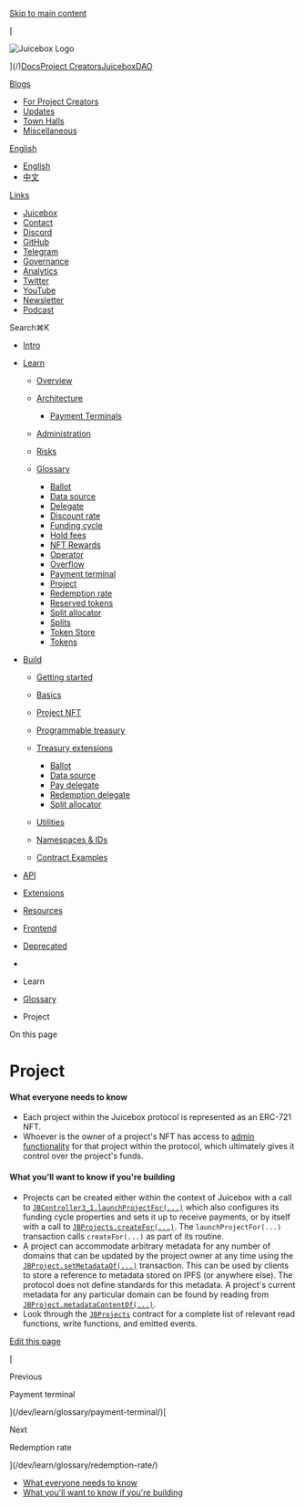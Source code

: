 [Skip to main content](#__docusaurus_skipToContent_fallback)

[

![Juicebox Logo](https://docs.juicebox.money/dev/learn/glossary/project//img/logo/main-logo-black.svg)

](/)[Docs](/dev/)[Project Creators](/user/)[JuiceboxDAO](/dao/)

[Blogs](/blogs/)

- [For Project Creators](/blog/)
- [Updates](/updates/)
- [Town Halls](/town-hall/)
- [Miscellaneous](/misc/)

[English](#)

- [English](/dev/learn/glossary/project/)
- [中文](/zh/dev/learn/glossary/project/)

[Links](#)

- [Juicebox](https://juicebox.money)
- [Contact](https://juicebox.money/contact)
- [Discord](https://discord.gg/juicebox)
- [GitHub](https://github.com/jbx-protocol)
- [Telegram](https://t.me/jbx_eth)
- [Governance](https://jbdao.org)
- [Analytics](/dao/reference/analytics/)
- [Twitter](https://twitter.com/juiceboxETH)
- [YouTube](https://www.youtube.com/c/JuiceboxDAO/)
- [Newsletter](https://subscribepage.io/juicenews)
- [Podcast](https://anchor.fm/thejuicecast)

Search⌘K

- [Intro](/dev/)
- [Learn](#)
    
    - [Overview](/dev/learn/overview/)
    - [Architecture](/dev/learn/architecture/)
        
        - [Payment Terminals](/dev/learn/architecture/terminals/)
    - [Administration](/dev/learn/administration/)
    - [Risks](/dev/learn/risks/)
    - [Glossary](/dev/learn/glossary/)
        
        - [Ballot](/dev/learn/glossary/ballot/)
        - [Data source](/dev/learn/glossary/data-source/)
        - [Delegate](/dev/learn/glossary/delegate/)
        - [Discount rate](/dev/learn/glossary/discount-rate/)
        - [Funding cycle](/dev/learn/glossary/funding-cycle/)
        - [Hold fees](/dev/learn/glossary/hold-fees/)
        - [NFT Rewards](/dev/learn/glossary/nft-rewards/)
        - [Operator](/dev/learn/glossary/operator/)
        - [Overflow](/dev/learn/glossary/overflow/)
        - [Payment terminal](/dev/learn/glossary/payment-terminal/)
        - [Project](/dev/learn/glossary/project/)
        - [Redemption rate](/dev/learn/glossary/redemption-rate/)
        - [Reserved tokens](/dev/learn/glossary/reserved-tokens/)
        - [Split allocator](/dev/learn/glossary/split-allocator/)
        - [Splits](/dev/learn/glossary/splits/)
        - [Token Store](/dev/learn/glossary/token-store/)
        - [Tokens](/dev/learn/glossary/tokens/)
- [Build](#)
    
    - [Getting started](/dev/build/getting-started/)
    - [Basics](/dev/build/basics/)
    - [Project NFT](/dev/build/project-nft/)
    - [Programmable treasury](/dev/build/programmable-treasury/)
    - [Treasury extensions](/dev/build/treasury-extensions/)
        
        - [Ballot](/dev/build/treasury-extensions/ballot/)
        - [Data source](/dev/build/treasury-extensions/data-source/)
        - [Pay delegate](/dev/build/treasury-extensions/pay-delegate/)
        - [Redemption delegate](/dev/build/treasury-extensions/redemption-delegate/)
        - [Split allocator](/dev/build/treasury-extensions/split-allocator/)
    - [Utilities](#)
        
    - [Namespaces & IDs](/dev/build/namespace/)
    - [Contract Examples](/dev/build/examples/)
- [API](#)
    
- [Extensions](#)
    
- [Resources](#)
    
- [Frontend](/dev/frontend/)
    
- [Deprecated](#)
    

- [](/)
- Learn
- [Glossary](/dev/learn/glossary/)
- Project

On this page

# Project

#### What everyone needs to know[​](#what-everyone-needs-to-know "Direct link to What everyone needs to know")

- Each project within the Juicebox protocol is represented as an ERC-721 NFT.
- Whoever is the owner of a project's NFT has access to [admin functionality](/dev/learn/glossary/operator/) for that project within the protocol, which ultimately gives it control over the project's funds.

#### What you'll want to know if you're building[​](#what-youll-want-to-know-if-youre-building "Direct link to What you'll want to know if you're building")

- Projects can be created either within the context of Juicebox with a call to [`JBController3_1.launchProjectFor(...)`](/dev/api/contracts/or-controllers/jbcontroller3_1/#launchprojectfor) which also configures its funding cycle properties and sets it up to receive payments, or by itself with a call to [`JBProjects.createFor(...)`](/dev/api/contracts/jbprojects/write/createfor/). The `launchProjectFor(...)` transaction calls `createFor(...)` as part of its routine.
- A project can accommodate arbitrary metadata for any number of domains that can be updated by the project owner at any time using the [`JBProject.setMetadataOf(...)`](/dev/api/contracts/jbprojects/write/setmetadataof/) transaction. This can be used by clients to store a reference to metadata stored on IPFS (or anywhere else). The protocol does not define standards for this metadata. A project's current metadata for any particular domain can be found by reading from [`JBProject.metadataContentOf(...)`](/dev/api/contracts/jbprojects/properties/metadatacontentof/).
- Look through the [`JBProjects`](/dev/api/contracts/jbprojects/) contract for a complete list of relevant read functions, write functions, and emitted events.

[Edit this page](https://github.com/jbx-protocol/juice-docs/blob/main/docs/dev/learn/glossary/project.md)

[

Previous

Payment terminal

](/dev/learn/glossary/payment-terminal/)[

Next

Redemption rate

](/dev/learn/glossary/redemption-rate/)

- [What everyone needs to know](#what-everyone-needs-to-know)
- [What you'll want to know if you're building](#what-youll-want-to-know-if-youre-building)